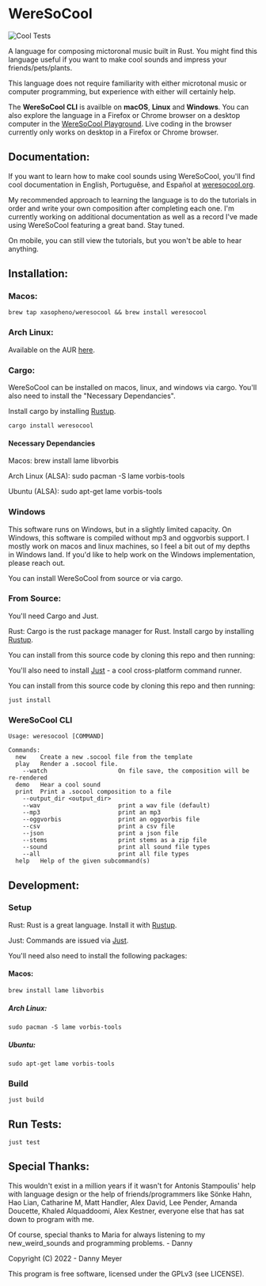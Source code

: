 # **WereSoCool**
![Cool Tests](https://github.com/xasopheno/WereSoCool/workflows/Cool%20Tests/badge.svg)

A language for composing mictoronal music built in Rust. You might find this language useful if you want to make cool sounds and impress your friends/pets/plants. 

This language does not require familiarity with either microtonal music or computer programming, but experience with either will certainly help. 

The **WereSoCool CLI** is availble on **macOS**, **Linux** and **Windows**.  You can also explore the language in a Firefox or Chrome browser on a desktop computer in the [WereSoCool Playground](https://www.weresocool.org/playground). Live coding in the browser currently only works on desktop in a Firefox or Chrome browser. 

## Documentation:
If you want to learn how to make cool sounds using WereSoCool, you'll find cool documentation in English, Portuguêse, and Español
  at [weresocool.org](https://www.weresocool.org/).


My recommended approach to learning the language is to do the tutorials in order and write your own composition after completing each one. I'm currently working on additional documentation as well as a record I've made using WereSoCool featuring a great band. Stay tuned. 

On mobile, you can still view the tutorials, but you won't be able to hear anything.

## Installation:

### Macos:

`brew tap xasopheno/weresocool && brew install weresocool`

### Arch Linux:

Available on the AUR [here](https://aur.archlinux.org/packages/weresocool).

### Cargo:

WereSoCool can be installed on macos, linux, and windows via cargo. You'll also need to install the "Necessary Dependancies".

 Install cargo by installing [Rustup](https://www.rust-lang.org/en-US/install.html).

`cargo install weresocool`

#### Necessary Dependancies
Macos:
brew install lame libvorbis

Arch Linux (ALSA):
sudo pacman -S lame vorbis-tools

Ubuntu (ALSA):
sudo apt-get lame vorbis-tools

### Windows

This software runs on Windows, but in a slightly limited capacity. On Windows, this software is compiled without mp3 and oggvorbis support. I mostly work on macos and linux machines, so I feel a bit out of my depths in Windows land. If you'd like to help work on the Windows implementation, please reach out. 

You can install WereSoCool from source or via cargo. 

### From Source:
You'll need Cargo and Just.

Rust: Cargo is the rust package manager for Rust. Install cargo by installing [Rustup](https://www.rust-lang.org/en-US/install.html).

You can install from this source code by cloning this repo and then running:

You'll also need to install [Just](https://github.com/casey/just) - a cool cross-platform command runner. 

You can install from this source code by cloning this repo and then running:

`just install`


### WereSoCool CLI

```
Usage: weresocool [COMMAND]

Commands:
  new    Create a new .socool file from the template
  play   Render a .socool file.
    --watch                    On file save, the composition will be re-rendered
  demo   Hear a cool sound
  print  Print a .socool composition to a file
    --output_dir <output_dir>
    --wav                      print a wav file (default)
    --mp3                      print an mp3
    --oggvorbis                print an oggvorbis file
    --csv                      print a csv file
    --json                     print a json file
    --stems                    print stems as a zip file
    --sound                    print all sound file types
    --all                      print all file types
  help   Help of the given subcommand(s)
```

## Development:

### Setup
Rust: Rust is a great language. Install it with [Rustup](https://www.rust-lang.org/en-US/install.html).

Just: Commands are issued via [Just](https://github.com/casey/just).

You'll need also need to install the following packages:

#### Macos:
`brew install lame libvorbis`

##### Arch Linux:
`sudo pacman -S lame vorbis-tools`

##### Ubuntu:
`sudo apt-get lame vorbis-tools`

### Build
`just build`

## Run Tests:
`just test`

## Special Thanks:
This wouldn't exist in a million years if it wasn't for Antonis Stampoulis' help with language design or the help of friends/programmers like Sönke Hahn, Hao Lian, Catharine M, Matt Handler, Alex David, Lee Pender, Amanda Doucette, Khaled Alquaddoomi, Alex Kestner, everyone else that has sat down to program with me.

Of course, special thanks to Maria for always listening to my new_weird_sounds
and programming problems. - Danny

Copyright (C) 2022 - Danny Meyer

This program is free software, licensed under the GPLv3 (see LICENSE).

